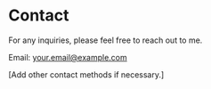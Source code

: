 # Contact

For any inquiries, please feel free to reach out to me.

Email: your.email@example.com

[Add other contact methods if necessary.]
